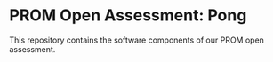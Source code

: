 # PROM Open Assessment: Pong

This repository contains the software components of our PROM open assessment.

